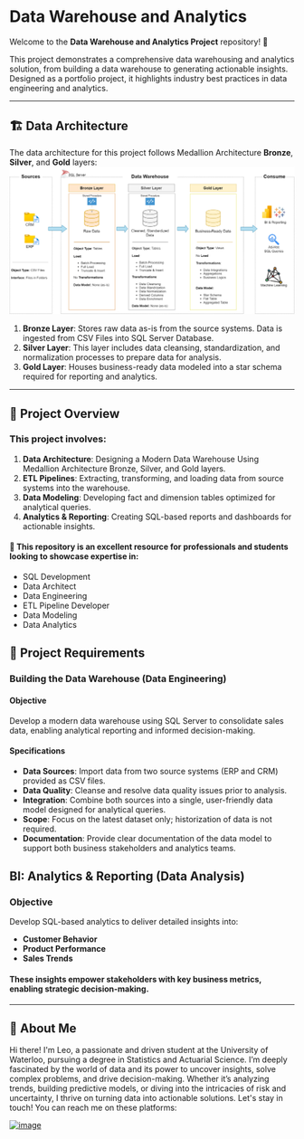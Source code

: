 # Data Warehouse and Analytics

Welcome to the **Data Warehouse and Analytics Project** repository! 🚀 

This project demonstrates a comprehensive data warehousing and analytics solution, from building a data warehouse to generating actionable insights. Designed as a portfolio project, it highlights industry best 
practices in data engineering and analytics.

---
## 🏗️ Data Architecture

The data architecture for this project follows Medallion Architecture **Bronze**, **Silver**, and **Gold** layers:
![Data Architecture](docs/data_architecture.png)

1. **Bronze Layer**: Stores raw data as-is from the source systems. Data is ingested from CSV Files into SQL Server Database.
2. **Silver Layer**: This layer includes data cleansing, standardization, and normalization processes to prepare data for analysis.
3. **Gold Layer**: Houses business-ready data modeled into a star schema required for reporting and analytics.

---
## 📖 Project Overview
### This project involves:

1. **Data Architecture**: Designing a Modern Data Warehouse Using Medallion Architecture Bronze, Silver, and Gold layers.
2. **ETL Pipelines**: Extracting, transforming, and loading data from source systems into the warehouse.
3. **Data Modeling**: Developing fact and dimension tables optimized for analytical queries.
4. **Analytics & Reporting**: Creating SQL-based reports and dashboards for actionable insights.

#### 🎯 This repository is an excellent resource for professionals and students looking to showcase expertise in:

- SQL Development
- Data Architect
- Data Engineering
- ETL Pipeline Developer
- Data Modeling
- Data Analytics


## 🚀 Project Requirements
### Building the Data Warehouse (Data Engineering)
#### Objective
Develop a modern data warehouse using SQL Server to consolidate sales data, enabling analytical reporting and informed decision-making.

#### Specifications
- **Data Sources**: Import data from two source systems (ERP and CRM) provided as CSV files.
- **Data Quality**: Cleanse and resolve data quality issues prior to analysis.
- **Integration**: Combine both sources into a single, user-friendly data model designed for analytical queries.
- **Scope**: Focus on the latest dataset only; historization of data is not required.
- **Documentation**: Provide clear documentation of the data model to support both business stakeholders and analytics teams.

## BI: Analytics & Reporting (Data Analysis)
### Objective
Develop SQL-based analytics to deliver detailed insights into:

- **Customer Behavior**
- **Product Performance**
- **Sales Trends**
#### These insights empower stakeholders with key business metrics, enabling strategic decision-making.

---

## 🌟 About Me
Hi there! I'm Leo, a passionate and driven student at the University of Waterloo, pursuing a degree in Statistics and Actuarial Science. I’m deeply fascinated by the world of data and its power to uncover insights, solve complex problems, and drive decision-making. Whether it’s analyzing trends, building predictive models, or diving into the intricacies of risk and uncertainty, I thrive on turning data into actionable solutions.
Let's stay in touch! You can reach me on these platforms:

[![image](https://github.com/user-attachments/assets/cf05774a-7c20-424e-a4f9-9de651a9c99b)
](https://linkedin.com/in/leo-liao-40628b308) 
